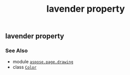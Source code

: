 ﻿---
title: lavender property
second_title: Aspose.Page for Python via .NET API References
description: 
type: docs
weight: 750
url: /python-net/aspose.page.drawing/color/lavender/
is_root: false
---

## lavender property


### See Also
* module [`aspose.page.drawing`](../../)
* class [`Color`](/page/python-net/aspose.page.drawing/color)
